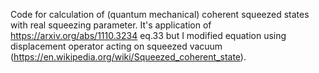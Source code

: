 Code for calculation of (quantum mechanical) coherent squeezed states with real squeezing parameter. It's application of https://arxiv.org/abs/1110.3234 eq.33 but I modified equation using displacement operator acting on squeezed vacuum (https://en.wikipedia.org/wiki/Squeezed_coherent_state).
